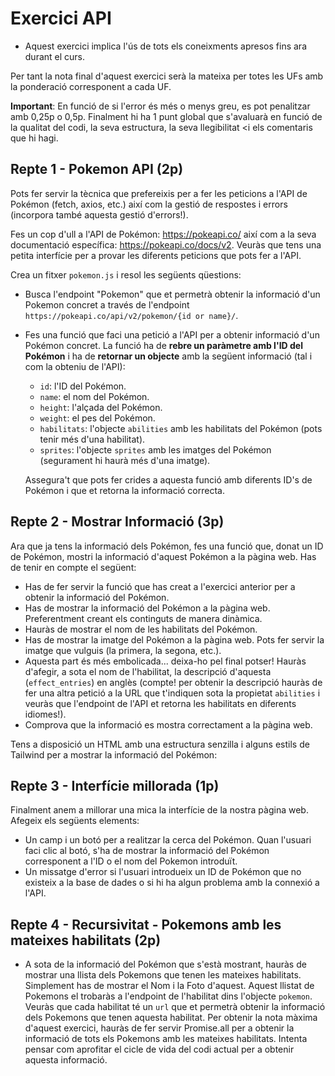 # Exercici API

- Aquest exercici implica l'ús de tots els coneixments apresos fins ara durant el curs.

Per tant la nota final d'aquest exercici serà la mateixa per totes les UFs amb la ponderació corresponent a cada UF.

**Important**: En funció de si l'error és més o menys greu, es pot penalitzar amb 0,25p o 0,5p. Finalment hi ha 1 punt global que s'avaluarà en funció de la qualitat del codi, la seva estructura, la seva llegibilitat <i els comentaris que hi hagi.

## Repte 1 - Pokemon API (2p)

Pots fer servir la tècnica que prefereixis per a fer les peticions a l'API de Pokémon (fetch, axios, etc.) així com la gestió de respostes i errors (incorpora també aquesta gestió d'errors!).

Fes un cop d'ull a l'API de Pokémon: https://pokeapi.co/ així com a la seva documentació específica: https://pokeapi.co/docs/v2. Veuràs que tens una petita interfície per a provar les diferents peticions que pots fer a l'API.

Crea un fitxer `pokemon.js` i resol les següents qüestions:

- Busca l'endpoint "Pokemon" que et permetrà obtenir la informació d'un Pokemon concret a través de l'endpoint `https://pokeapi.co/api/v2/pokemon/{id or name}/`.
- Fes una funció que faci una petició a l'API per a obtenir informació d'un Pokémon concret. La funció ha de **rebre un paràmetre amb l'ID del Pokémon** i ha de **retornar un objecte** amb la següent informació (tal i com la obteniu de l'API):

  - `id`: l'ID del Pokémon.
  - `name`: el nom del Pokémon.
  - `height`: l'alçada del Pokémon.
  - `weight`: el pes del Pokémon.
  - `habilitats`: l'objecte `abilities` amb les habilitats del Pokémon (pots tenir més d'una habilitat).
  - `sprites`: l'objecte `sprites` amb les imatges del Pokémon (segurament hi haurà més d'una imatge).

  Assegura't que pots fer crides a aquesta funció amb diferents ID's de Pokémon i que et retorna la informació correcta.

## Repte 2 - Mostrar Informació (3p)

Ara que ja tens la informació dels Pokémon, fes una funció que, donat un ID de Pokémon, mostri la informació d'aquest Pokémon a la pàgina web. Has de tenir en compte el següent:

- Has de fer servir la funció que has creat a l'exercici anterior per a obtenir la informació del Pokémon.
- Has de mostrar la informació del Pokémon a la pàgina web. Preferentment creant els continguts de manera dinàmica.
- Hauràs de mostrar el nom de les habilitats del Pokémon.
- Has de mostrar la imatge del Pokémon a la pàgina web. Pots fer servir la imatge que vulguis (la primera, la segona, etc.).
- Aquesta part és més embolicada... deixa-ho pel final potser! Hauràs d'afegir, a sota el nom de l'habilitat, la descripció d'aquesta (`effect_entries`) en anglès (compte! per obtenir la descripció hauràs de fer una altra petició a la URL que t'indiquen sota la propietat `abilities` i veuràs que l'endpoint de l'API et retorna les habilitats en diferents idiomes!).
- Comprova que la informació es mostra correctament a la pàgina web.

Tens a disposició un HTML amb una estructura senzilla i alguns estils de Tailwind per a mostrar la informació del Pokémon:

## Repte 3 - Interfície millorada (1p)

Finalment anem a millorar una mica la interfície de la nostra pàgina web. Afegeix els següents elements:

- Un camp i un botó per a realitzar la cerca del Pokémon. Quan l'usuari faci clic al botó, s'ha de mostrar la informació del Pokémon corresponent a l'ID o el nom del Pokemon introduït.
- Un missatge d'error si l'usuari introdueix un ID de Pokémon que no existeix a la base de dades o si hi ha algun problema amb la connexió a l'API.

## Repte 4 - Recursivitat - Pokemons amb les mateixes habilitats (2p)

- A sota de la informació del Pokémon que s'està mostrant, hauràs de mostrar una llista dels Pokemons que tenen les mateixes habilitats. Simplement has de mostrar el Nom i la Foto d'aquest. Aquest llistat de Pokemons el trobaràs a l'endpoint de l'habilitat dins l'objecte `pokemon`. Veuràs que cada habilitat té un `url` que et permetrà obtenir la informació dels Pokemons que tenen aquesta habilitat. Per obtenir la nota màxima d'aquest exercici, hauràs de fer servir Promise.all per a obtenir la informació de tots els Pokemons amb les mateixes habilitats. Intenta pensar com aprofitar el cicle de vida del codi actual per a obtenir aquesta informació.
